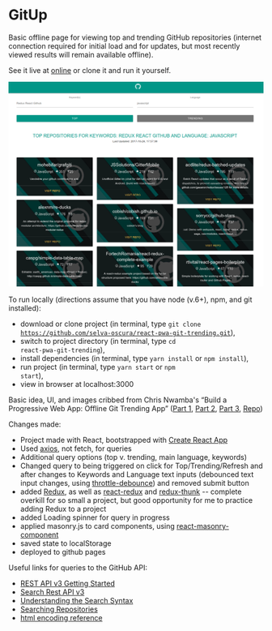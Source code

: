 # GitUp

Basic offline page for viewing top and trending GitHub repositories (internet connection required for initial load and for updates, but most recently viewed results will remain available offline).

See it live at [online](https://selva-oscura.github.io/react-pwa-git-trending) or clone it and run it yourself.

![GitUp](https://github.com/selva-oscura/react-pwa-git-trending/blob/master/gitup_screenshot.png)

To run locally (directions assume that you have node (v.6+), npm, and git installed):
* download or clone project (in terminal, type <code>git clone https://github.com/selva-oscura/react-pwa-git-trending.git</code>),
* switch to project directory (in terminal, type <code>cd react-pwa-git-trending</code>),
* install dependencies (in terminal, type <code>yarn install</code> or <code>npm install</code>),
* run project (in terminal, type <code>yarn start</code> or <code>npm start</code>),
* view in browser at localhost:3000


Basic idea, UI, and images cribbed from Chris Nwamba&apos;s &ldquo;Build a Progressive Web App: Offline Git Trending App&rdquo; ([Part 1](https://scotch.io/tutorials/build-a-progressive-web-app-offline-git-trending-app-part-1-concepts-and-service-workers), [Part 2](https://scotch.io/tutorials/build-an-offline-git-trending-pwa-part-2-caching-and-offline), [Part 3](https://scotch.io/tutorials/build-an-offline-git-trending-pwa-part-3-manifest-and-notifications), [Repo](https://github.com/christiannwamba/gittrends))

Changes made:
* Project made with React, bootstrapped with [Create React App](https://github.com/facebookincubator/create-react-app)
* Used [axios](https://www.npmjs.com/package/axios), not fetch, for queries
* Additional query options (top v. trending, main language, keywords)
* Changed query to being triggered on click for Top/Trending/Refresh and after changes to Keywords and Language text inputs (debounced text input changes, using [throttle-debounce](https://www.npmjs.com/package/throttle-debounce)) and removed submit button
* added [Redux](https://www.npmjs.com/package/redux), as well as [react-redux](https://www.npmjs.com/package/react-redux) and [redux-thunk](https://www.npmjs.com/package/redux-thunk) -- complete overkill for so small a project, but good opportunity for me to practice adding Redux to a project
* added Loading spinner for query in progress
* applied masonry.js to card components, using [react-masonry-component](https://www.npmjs.com/package/react-masonry-component)
* saved state to localStorage
* deployed to github pages

Useful links for queries to the GitHub API:
* [REST API v3 Getting Started](https://developer.github.com/v3/guides/getting-started/)
* [Search Rest API v3](https://developer.github.com/v3/search/)
* [Understanding the Search Syntax](https://help.github.com/articles/understanding-the-search-syntax/)
* [Searching Repositories](https://help.github.com/articles/searching-repositories/)
* [html encoding reference](http://krypted.com/utilities/html-encoding-reference/)
